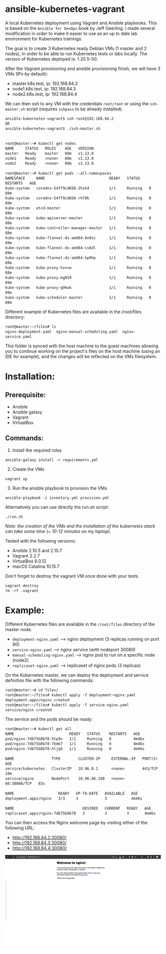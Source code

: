 # ansible-kubernetes-vagrant
A local Kubernetes deployment using Vagrant and Ansible playbooks.
This is based on the  `Ansible for DevOps` book by Jeff Geerling. I made several modification in order to make it easier to use as an up to date lab environment for Kubernetes trainings.

The goal is to create 3 Kubernetes ready Debian VMs (1 master and 2 nodes), 
in order to be able to run Kubernetes tests or labs locally. The version of Kubernetes deployed is: 1.20.5-00.

After the Vagrant provisioning and ansible provisioning finish, we will have 3 VMs (IPs by default): 
* master.k8s.test, ip: 192.168.84.2
* node1.k8s.test, ip: 192.168.84.3
* node2.k8s.test, ip: 192.168.84.4

We can then ssh to any VM with the credentials `root/root` or using the `ssh-master.sh` script (requires `sshpass` to be already installed).
```
ansible-kubernetes-vagrant$ ssh root@192.168.84.2
OR
ansible-kubernetes-vagrant$ ./ssh-master.sh


root@master:~# kubectl get nodes
NAME     STATUS   ROLES    AGE   VERSION
master   Ready    master   89m   v1.13.8
node1    Ready    <none>   88m   v1.13.8
node2    Ready    <none>   88m   v1.13.8

root@master:~# kubectl get pods --all-namespaces
NAMESPACE     NAME                             READY   STATUS    RESTARTS   AGE
kube-system   coredns-54ff9cd656-2hsh4         1/1     Running   0          89m
kube-system   coredns-54ff9cd656-rh78k         1/1     Running   0          89m
kube-system   etcd-master                      1/1     Running   0          88m
kube-system   kube-apiserver-master            1/1     Running   0          88m
kube-system   kube-controller-manager-master   1/1     Running   0          88m
kube-system   kube-flannel-ds-amd64-8x9sc      1/1     Running   0          89m
kube-system   kube-flannel-ds-amd64-cs6dl      1/1     Running   0          89m
kube-system   kube-flannel-ds-amd64-hp8hp      1/1     Running   0          88m
kube-system   kube-proxy-hvvvw                 1/1     Running   0          88m
kube-system   kube-proxy-mg854                 1/1     Running   0          89m
kube-system   kube-proxy-q9kwk                 1/1     Running   0          89m
kube-system   kube-scheduler-master            1/1     Running   0          88m
```

Different example of Kubernetes files are available in the /root/files directory: 
```
root@master:~/files# ls
nginx-deployment.yaml  nginx-manual-scheduling.yaml  nginx-service.yaml
```
This folder is synced with the host machine to the guest machines allowing you to continue working on the project's files on the host machine (using an IDE for example), and the changes will be reflected on the VMs filesystem. 

# Installation:
## Prerequisite:
* Ansible
* Ansible galaxy
* Vagrant
* VirtualBox
  
## Commands: 
1. Install the required roles
```
ansible-galaxy install -r requirements.yml 
```
2. Create the VMs
```
vagrant up
```
3. Run the ansible playbook to provision the VMs
```
ansible-playbook -i inventory.yml provision.yml
```

Alternatively you can use directly the run.sh script: 
```
./run.sh
```

*Note: the creation of the VMs and the installation of the kubernetes stack can take some time (~ 10-12 minutes on my laptop).*
 
Tested with the following versions:
* Ansible 2.10.5 and 2.10.7
* Vagrant 2.2.7
* VirtualBox 6.0.12
* macOS Catalina 10.15.7



Don't forget to destroy the vagrant VM once done with your tests.
```
vagrant destroy
rm -rf .vagrant
```

# Example: 
Different Kubernetes files are available in the `/root/files` directory of the master node. 
* `deployment-nginx.yaml` --> nginx deployment (3 replicas running on port 80)
* `service-nginx.yaml` --> nginx service (with nodeport 30080)
* `manual-scheduling-nginx.yaml` --> nginx pod to run on a specific node (node2)
* `replicaset-nginx.yaml` --> replicaset of nginx pods (3 replicas)

On the Kubernetes master, we can deploy the deployment and service definition file with the following commands: 
```
root@master:~# cd files/
root@master:~/files# kubectl apply -f deployment-nginx.yaml 
deployment.apps/nginx created
root@master:~/files# kubectl apply -f service-nginx.yaml 
service/nginx created
```

The service and the pods should be ready: 
```
root@master:~# kubectl get all
NAME                         READY   STATUS    RESTARTS   AGE
pod/nginx-7db75b8b78-5tp9v   1/1     Running   0          4m46s
pod/nginx-7db75b8b78-7kmb7   1/1     Running   0          4m46s
pod/nginx-7db75b8b78-hljqh   1/1     Running   0          4m46s

NAME                 TYPE        CLUSTER-IP     EXTERNAL-IP   PORT(S)        AGE
service/kubernetes   ClusterIP   10.96.0.1      <none>        443/TCP        19m
service/nginx        NodePort    10.96.66.198   <none>        80:30080/TCP   83s

NAME                    READY   UP-TO-DATE   AVAILABLE   AGE
deployment.apps/nginx   3/3     3            3           4m46s

NAME                               DESIRED   CURRENT   READY   AGE
replicaset.apps/nginx-7db75b8b78   3         3         3       4m46s
```

You can then access the Nginx welcome page by visiting either of the following URL: 
* http://192.168.84.2:30080/
* http://192.168.84.3:30080/
* http://192.168.84.4:30080/


![Screenshot](screenshot.png)